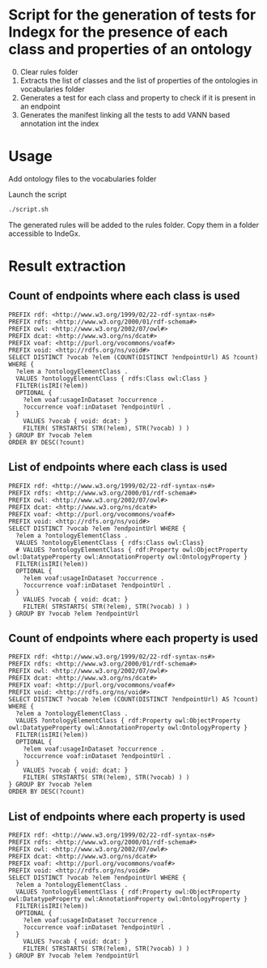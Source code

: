 # Script for the generation of tests for Indegx for the presence of each class and properties of an ontology

0. Clear rules folder
1. Extracts the list of classes and the list of properties of the ontologies in vocabularies folder
2. Generates a test for each class and property to check if it is present in an endpoint
3. Generates the manifest linking all the tests to add VANN based annotation int the index

# Usage

Add ontology files to the vocabularies folder

Launch the script
```bash
./script.sh
```

The generated rules will be added to the rules folder. Copy them in a folder accessible to IndeGx.

# Result extraction

## Count of endpoints where each class is used
```sparql
PREFIX rdf: <http://www.w3.org/1999/02/22-rdf-syntax-ns#>
PREFIX rdfs: <http://www.w3.org/2000/01/rdf-schema#>
PREFIX owl: <http://www.w3.org/2002/07/owl#>
PREFIX dcat: <http://www.w3.org/ns/dcat#>
PREFIX voaf: <http://purl.org/vocommons/voaf#>
PREFIX void: <http://rdfs.org/ns/void#>
SELECT DISTINCT ?vocab ?elem (COUNT(DISTINCT ?endpointUrl) AS ?count) WHERE {
  ?elem a ?ontologyElementClass .
  VALUES ?ontologyElementClass { rdfs:Class owl:Class }
  FILTER(isIRI(?elem))
  OPTIONAL {
    ?elem voaf:usageInDataset ?occurrence .
    ?occurrence voaf:inDataset ?endpointUrl .
  }
    VALUES ?vocab { void: dcat: }
    FILTER( STRSTARTS( STR(?elem), STR(?vocab) ) ) 
} GROUP BY ?vocab ?elem
ORDER BY DESC(?count)
```

## List of endpoints where each class is used
```sparql
PREFIX rdf: <http://www.w3.org/1999/02/22-rdf-syntax-ns#>
PREFIX rdfs: <http://www.w3.org/2000/01/rdf-schema#>
PREFIX owl: <http://www.w3.org/2002/07/owl#>
PREFIX dcat: <http://www.w3.org/ns/dcat#>
PREFIX voaf: <http://purl.org/vocommons/voaf#>
PREFIX void: <http://rdfs.org/ns/void#>
SELECT DISTINCT ?vocab ?elem ?endpointUrl WHERE {
  ?elem a ?ontologyElementClass .
  VALUES ?ontologyElementClass { rdfs:Class owl:Class}
  # VALUES ?ontologyElementClass { rdf:Property owl:ObjectProperty owl:DatatypeProperty owl:AnnotationProperty owl:OntologyProperty }
  FILTER(isIRI(?elem))
  OPTIONAL {
    ?elem voaf:usageInDataset ?occurrence .
    ?occurrence voaf:inDataset ?endpointUrl .
  }
    VALUES ?vocab { void: dcat: }
    FILTER( STRSTARTS( STR(?elem), STR(?vocab) ) ) 
} GROUP BY ?vocab ?elem ?endpointUrl
```

## Count of endpoints where each property is used
```sparql
PREFIX rdf: <http://www.w3.org/1999/02/22-rdf-syntax-ns#>
PREFIX rdfs: <http://www.w3.org/2000/01/rdf-schema#>
PREFIX owl: <http://www.w3.org/2002/07/owl#>
PREFIX dcat: <http://www.w3.org/ns/dcat#>
PREFIX voaf: <http://purl.org/vocommons/voaf#>
PREFIX void: <http://rdfs.org/ns/void#>
SELECT DISTINCT ?vocab ?elem (COUNT(DISTINCT ?endpointUrl) AS ?count) WHERE {
  ?elem a ?ontologyElementClass .
  VALUES ?ontologyElementClass { rdf:Property owl:ObjectProperty owl:DatatypeProperty owl:AnnotationProperty owl:OntologyProperty }
  FILTER(isIRI(?elem))
  OPTIONAL {
    ?elem voaf:usageInDataset ?occurrence .
    ?occurrence voaf:inDataset ?endpointUrl .
  }
    VALUES ?vocab { void: dcat: }
    FILTER( STRSTARTS( STR(?elem), STR(?vocab) ) ) 
} GROUP BY ?vocab ?elem
ORDER BY DESC(?count)
```

## List of endpoints where each property is used
```sparql
PREFIX rdf: <http://www.w3.org/1999/02/22-rdf-syntax-ns#>
PREFIX rdfs: <http://www.w3.org/2000/01/rdf-schema#>
PREFIX owl: <http://www.w3.org/2002/07/owl#>
PREFIX dcat: <http://www.w3.org/ns/dcat#>
PREFIX voaf: <http://purl.org/vocommons/voaf#>
PREFIX void: <http://rdfs.org/ns/void#>
SELECT DISTINCT ?vocab ?elem ?endpointUrl WHERE {
  ?elem a ?ontologyElementClass .
  VALUES ?ontologyElementClass { rdf:Property owl:ObjectProperty owl:DatatypeProperty owl:AnnotationProperty owl:OntologyProperty }
  FILTER(isIRI(?elem))
  OPTIONAL {
    ?elem voaf:usageInDataset ?occurrence .
    ?occurrence voaf:inDataset ?endpointUrl .
  }
    VALUES ?vocab { void: dcat: }
    FILTER( STRSTARTS( STR(?elem), STR(?vocab) ) ) 
} GROUP BY ?vocab ?elem ?endpointUrl
```
